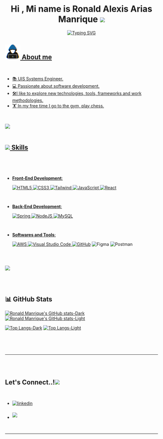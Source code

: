 
<h1 align="center"><b>Hi , Mi name is Ronald Alexis Arias Manrique </b><img src="https://media.giphy.com/media/hvRJCLFzcasrR4ia7z/giphy.gif" width="35"></h1>
<!--  -->
<p align="center">
  <a href="https://github.com/DenverCoder1/readme-typing-svg">
    <img src="https://readme-typing-svg.herokuapp.com?font=Arial&color=cyan&size=25&center=true&vCenter=true&width=600&height=100&lines=Discipline+is+the+first+step+to+success..." alt="Typing SVG">
</p>

## <picture><img src = "https://github.com/0xAbdulKhalid/0xAbdulKhalid/raw/main/assets/mdImages/about_me.gif" width = 50px></picture> **About me**

<br>   

- 📚 UIS Systems Engineer.
- 💻 Passionate about software development.
- 🛠️I like to explore new technologies, tools, frameworks and work methodologies.
- 🏋️ In my free time I go to the gym, play chess.

<br>   


<img src="https://user-images.githubusercontent.com/73097560/115834477-dbab4500-a447-11eb-908a-139a6edaec5c.gif"><br><br>

## <img src="https://media2.giphy.com/media/QssGEmpkyEOhBCb7e1/giphy.gif?cid=ecf05e47a0n3gi1bfqntqmob8g9aid1oyj2wr3ds3mg700bl&rid=giphy.gif" width ="25"><b> Skills</b>
<br>

<p align="center">
 
<br> 
    
- **Front-End Development**:

   ![HTML5](https://img.shields.io/badge/HTML5%20-%23E34F26.svg?style=for-the-badge&logo=html5&logoColor=white)
   ![CSS3](https://img.shields.io/badge/CSS%20-%231572B6.svg?style=for-the-badge&logo=css3&logoColor=white)
   ![Tailwind](https://img.shields.io/badge/tailwindcss-%2338B2AC.svg?style=for-the-badge&logo=tailwind-css&logoColor=white)
   ![JavaScript](https://img.shields.io/badge/JavaScript%20-%23F7DF1E.svg?style=for-the-badge&logo=javascript&logoColor=black)
   ![React](https://img.shields.io/badge/React-20232A?style=for-the-badge&logo=react&logoColor=61DAFB)

<br> 

  - **Back-End Development**:

    ![Spring](https://img.shields.io/badge/spring-%236DB33F.svg?style=for-the-badge&logo=spring&logoColor=white)
    ![NodeJS](https://img.shields.io/badge/node.js-6DA55F?style=for-the-badge&logo=node.js&logoColor=white)
    ![MySQL](https://img.shields.io/badge/MySQL-00000F?style=for-the-badge&logo=mysql&logoColor=white)

    
<br>

- **Softwares and Tools**:


     ![AWS](https://img.shields.io/badge/AWS-000.svg?style=for-the-badge&logo=amazon-aws&logoColor=white)
     ![Visual Studio Code](https://img.shields.io/badge/Visual%20Studio%20Code-0078d7.svg?style=for-the-badge&logo=visual-studio-code&logoColor=white)
     [![GitHub](https://img.shields.io/badge/GitHub-100000?style=for-the-badge&logo=github&logoColor=white)](https://github.com/SEUUSERNAME)
     ![Figma](https://img.shields.io/badge/Figma-696969?style=for-the-badge&logo=figma&logoColor=figma)
     ![Postman](https://img.shields.io/badge/Postman-FF6C37.svg?style=for-the-badge&logo=Postman&logoColor=white)

<br><br>

<img src="https://user-images.githubusercontent.com/73097560/115834477-dbab4500-a447-11eb-908a-139a6edaec5c.gif"><br><br>

<br>   


## 📊 GitHub Stats


[![Ronald Manrique's GitHub stats-Dark](https://github-readme-stats.vercel.app/api?username=RonaldManriqueDev&show_icons=true&theme=dark#gh-dark-mode-only)](https://github.com/anuraghazra/github-readme-stats#gh-dark-mode-only)
[![Ronald Manrique's GitHub stats-Light](https://github-readme-stats.vercel.app/api?username=RonaldManriqueDev&show_icons=true&theme=default#gh-light-mode-only)](https://github.com/anuraghazra/github-readme-stats#gh-light-mode-only)

[![Top Langs-Dark](https://github-readme-stats.vercel.app/api/top-langs/?username=RonaldManriqueDev&layout=compact&theme=dark#gh-dark-mode-only)](https://github.com/anuraghazra/github-readme-stats#gh-dark-mode-only)
[![Top Langs-Light](https://github-readme-stats.vercel.app/api/top-langs/?username=RonaldManriqueDev&layout=compact&theme=default#gh-light-mode-only)](https://github.com/anuraghazra/github-readme-stats#gh-light-mode-only)


</div>

</div>




</a>
</div>

<br>
<br>
<br>

-----

<br>
<br>

## <b> Let's Connect..!</b><img src="https://halid/raw/main/assets/mdImages/handshake.gif" width ="80">
<br>
<div align='left'>

<ul>

<li>
<a href="https://linkedin.com-----------" target="_blank">
<img src="https://img.shields.io/badge/linkedin:  0xabdulkhalid-%2300acee.svg?color=405DE6&style=for-the-badge&logo=linkedin&logoColor=white" alt=linkedin style="margin-bottom: 5px;"/>
</a>
</li>

<br>

<li>
<a href="zazaza" target="_blank">
<img src="https://img.shields.io/badge/gmail:  zazaza-%23EA4335.svg?style=for-the-badge&logo=gmail&logoColor=white" t=mail style="margin-bottom: 5px;" />
</li>
	
</ul>
</div>

<br>


---

<br>

